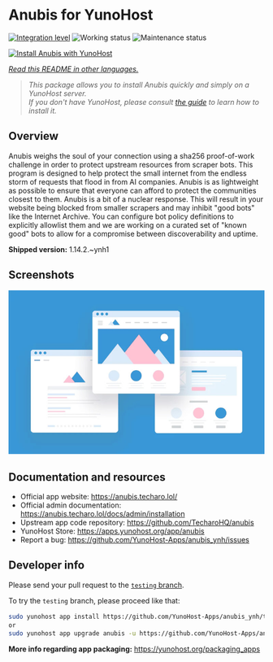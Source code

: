 <!--
N.B.: This README was automatically generated by <https://github.com/YunoHost/apps/tree/master/tools/readme_generator>
It shall NOT be edited by hand.
-->

# Anubis for YunoHost

[![Integration level](https://apps.yunohost.org/badge/integration/anubis)](https://ci-apps.yunohost.org/ci/apps/anubis/)
![Working status](https://apps.yunohost.org/badge/state/anubis)
![Maintenance status](https://apps.yunohost.org/badge/maintained/anubis)

[![Install Anubis with YunoHost](https://install-app.yunohost.org/install-with-yunohost.svg)](https://install-app.yunohost.org/?app=anubis)

*[Read this README in other languages.](./ALL_README.md)*

> *This package allows you to install Anubis quickly and simply on a YunoHost server.*  
> *If you don't have YunoHost, please consult [the guide](https://yunohost.org/install) to learn how to install it.*

## Overview

Anubis weighs the soul of your connection using a sha256 proof-of-work challenge in order to protect upstream resources from scraper bots.
This program is designed to help protect the small internet from the endless storm of requests that flood in from AI companies. Anubis is as lightweight as possible to ensure that everyone can afford to protect the communities closest to them.
Anubis is a bit of a nuclear response. This will result in your website being blocked from smaller scrapers and may inhibit "good bots" like the Internet Archive. You can configure bot policy definitions to explicitly allowlist them and we are working on a curated set of "known good" bots to allow for a compromise between discoverability and uptime.


**Shipped version:** 1.14.2.~ynh1

## Screenshots

![Screenshot of Anubis](./doc/screenshots/example.jpg)

## Documentation and resources

- Official app website: <https://anubis.techaro.lol/>
- Official admin documentation: <https://anubis.techaro.lol/docs/admin/installation>
- Upstream app code repository: <https://github.com/TecharoHQ/anubis>
- YunoHost Store: <https://apps.yunohost.org/app/anubis>
- Report a bug: <https://github.com/YunoHost-Apps/anubis_ynh/issues>

## Developer info

Please send your pull request to the [`testing` branch](https://github.com/YunoHost-Apps/anubis_ynh/tree/testing).

To try the `testing` branch, please proceed like that:

```bash
sudo yunohost app install https://github.com/YunoHost-Apps/anubis_ynh/tree/testing --debug
or
sudo yunohost app upgrade anubis -u https://github.com/YunoHost-Apps/anubis_ynh/tree/testing --debug
```

**More info regarding app packaging:** <https://yunohost.org/packaging_apps>
